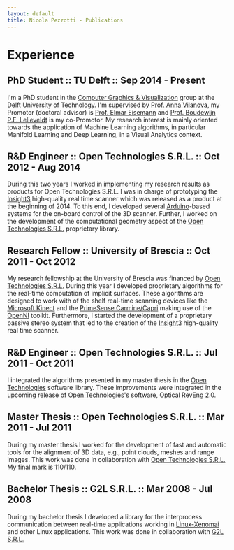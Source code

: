 ```yaml
---
layout: default
title: Nicola Pezzotti - Publications
---
```


Experience
================

PhD Student :: TU Delft :: Sep 2014 - Present
-------
I'm a PhD student in the [Computer Graphics & Visualization](https://graphics.tudelft.nl/) group at the Delft University of Technology.
I'm supervised by [Prof. Anna Vilanova](https://graphics.tudelft.nl/anna-vilanova/), my Promotor (doctoral advisor) is [Prof. Elmar Eisemann](http://graphics.tudelft.nl/~eisemann/) and [Prof. Boudewijn P.F. Lelieveldt](https://www.lumc.nl/org/radiologie/medewerkers/1008040000252222) is my co-Promotor.
My research interest is mainly oriented towards the application of Machine Learning algorithms, in particular Manifold Learning and Deep Learning, in a Visual Analytics context.

R&D Engineer :: Open Technologies S.R.L. :: Oct 2012 - Aug 2014
-------
During this two years I worked in implementing my research results as products for Open Technologies S.R.L.
I was in charge of prototyping the [Insight3][5] high-quality real time scanner which was released as a product at the beginning of 2014.
To this end, I developed several [Arduino][6]-based systems for the on-board control of the 3D scanner.
Further, I worked on the development of the computational geometry aspect of the [Open Technologies S.R.L.][1] proprietary library.


Research Fellow :: University of Brescia :: Oct 2011 - Oct 2012
-------
My research fellowship at the University of Brescia was financed by [Open Technologies S.R.L.][1]
During this year I developed proprietary algorithms for the real-time computation of implicit surfaces.
These algorithms are designed to work with of the shelf real-time scanning devices like the [Microsoft Kinect][2] and the [PrimeSense Carmine/Capri][3] making use of the [OpenNI][4] toolkit.
Furthermore, I started the development of a proprietary passive stereo system that led to the creation of the [Insight3][5] high-quality real time scanner.

R&D Engineer :: Open Technologies S.R.L. :: Jul 2011 - Oct 2011
-------
I integrated the algorithms presented in my master thesis in the [Open Technologies][1] software library.
These improvements were integrated in the upcoming release of [Open Technologies][1]'s software, Optical RevEng 2.0.

Master Thesis :: Open Technologies S.R.L. :: Mar 2011 - Jul 2011
-------
During my master thesis I worked for the development of fast and automatic tools for the alignment of 3D data, e.g., point clouds, meshes and range images.
This work was done in collaboration with [Open Technologies S.R.L.][1]
My final mark is 110/110.

Bachelor Thesis :: G2L S.R.L. :: Mar 2008 - Jul 2008
-------
During my bachelor thesis I developed a library for the interprocess communication between real-time applications working in [Linux-Xenomai][7] and other Linux applications.
This work was done in collaboration with [G2L S.R.L.][8]


[1]: http://www.scanner3d.it/en/
[2]: https://en.wikipedia.org/wiki/Kinect
[3]: https://en.wikipedia.org/wiki/PrimeSense
[4]: http://structure.io/openni
[5]: http://www.scanner3d.it/en/3d-scanner/insight3.html
[6]: https://www.arduino.cc/
[7]: https://xenomai.org/
[8]: http://www.g2l-automazione.it/english/company.html
